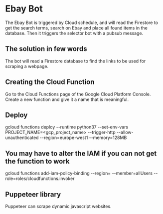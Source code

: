 # Ebay Bot
The Ebay Bot is triggered by Cloud schedule, and will read the Firestore to get the search terms, search on Ebay and place all found items in the database. Then it triggers the selector bot with a pubsub message.

## The solution in few words
The bot will read a Firestore database to find the links to be used for scraping a webpage.

## Creating the Cloud Function
Go to the Cloud Functions page of the Google Cloud Platform Console. Create a new function and give it a name that is meaningful.

## Deploy
gcloud functions deploy <cloud function name> --runtime python37 --set-env-vars PROJECT_NAME=<gcp_project_name> --trigger-http --allow-unauthenticated --region=europe-west1 --memory=128MB

## You may have to alter the IAM if you can not get the function to work
gcloud functions add-iam-policy-binding <function name> --region=<region> --member=allUsers --role=roles/cloudfunctions.invoker

## Puppeteer library
Puppeteer can scrape dynamic javascript websites.
